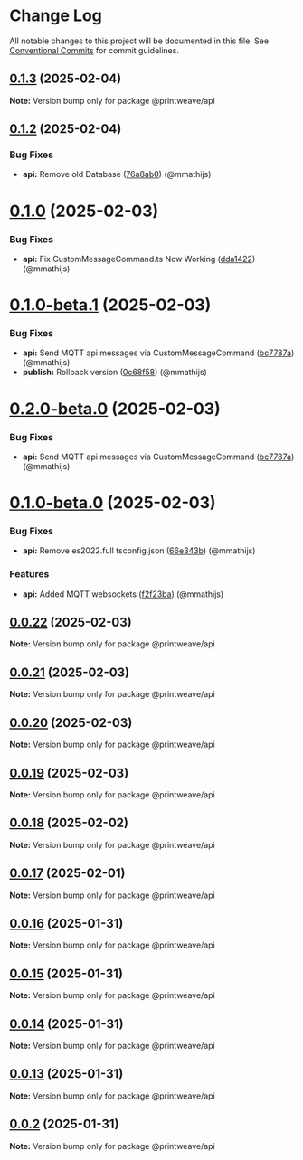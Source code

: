 # Change Log

All notable changes to this project will be documented in this file.
See [Conventional Commits](https://conventionalcommits.org) for commit guidelines.

## [0.1.3](https://github.com/PrintWeave/PrintWeave/compare/v0.1.2...v0.1.3) (2025-02-04)

**Note:** Version bump only for package @printweave/api

## [0.1.2](https://github.com/PrintWeave/PrintWeave/compare/v0.1.1...v0.1.2) (2025-02-04)

### Bug Fixes

* **api:** Remove old Database ([76a8ab0](https://github.com/PrintWeave/PrintWeave/commit/76a8ab0bf2ad2538193f46e52b44a3c4c7792a99)) (@mmathijs)

# [0.1.0](https://github.com/PrintWeave/PrintWeave/compare/v0.1.0-beta.1...v0.1.0) (2025-02-03)

### Bug Fixes

* **api:** Fix CustomMessageCommand.ts Now Working ([dda1422](https://github.com/PrintWeave/PrintWeave/commit/dda142214c73ec3868e66f8facabad7846d34e3a)) (@mmathijs)

# [0.1.0-beta.1](https://github.com/PrintWeave/PrintWeave/compare/v0.1.0-beta.0...v0.1.0-beta.1) (2025-02-03)

### Bug Fixes

* **api:** Send MQTT api messages via CustomMessageCommand ([bc7787a](https://github.com/PrintWeave/PrintWeave/commit/bc7787a2e6fd5bb2d0927d463960ed1e67f94af4)) (@mmathijs)
* **publish:** Rollback version ([0c68f58](https://github.com/PrintWeave/PrintWeave/commit/0c68f58d013918c9574c0a685142011af99f175b)) (@mmathijs)

# [0.2.0-beta.0](https://github.com/PrintWeave/PrintWeave/compare/v0.1.0-beta.0...v0.2.0-beta.0) (2025-02-03)

### Bug Fixes

* **api:** Send MQTT api messages via CustomMessageCommand ([bc7787a](https://github.com/PrintWeave/PrintWeave/commit/bc7787a2e6fd5bb2d0927d463960ed1e67f94af4)) (@mmathijs)

# [0.1.0-beta.0](https://github.com/PrintWeave/PrintWeave/compare/v0.0.22...v0.1.0-beta.0) (2025-02-03)

### Bug Fixes

* **api:** Remove es2022.full tsconfig.json ([66e343b](https://github.com/PrintWeave/PrintWeave/commit/66e343bf655c6f47205357dda4aa1f69c3bf098e)) (@mmathijs)

### Features

* **api:** Added MQTT websockets ([f2f23ba](https://github.com/PrintWeave/PrintWeave/commit/f2f23ba02218958bef123edd28a4db04cc18539f)) (@mmathijs)

## [0.0.22](https://github.com/PrintWeave/PrintWeave/compare/v0.0.21...v0.0.22) (2025-02-03)

**Note:** Version bump only for package @printweave/api

## [0.0.21](https://github.com/PrintWeave/PrintWeave/compare/v0.0.20...v0.0.21) (2025-02-03)

**Note:** Version bump only for package @printweave/api

## [0.0.20](https://github.com/PrintWeave/PrintWeave/compare/v0.0.19...v0.0.20) (2025-02-03)

**Note:** Version bump only for package @printweave/api

## [0.0.19](https://github.com/PrintWeave/PrintWeave/compare/v0.0.18...v0.0.19) (2025-02-03)

**Note:** Version bump only for package @printweave/api

## [0.0.18](https://github.com/PrintWeave/PrintWeave/compare/v0.0.17...v0.0.18) (2025-02-02)

**Note:** Version bump only for package @printweave/api

## [0.0.17](https://github.com/PrintWeave/PrintWeave/compare/v0.0.16...v0.0.17) (2025-02-01)

**Note:** Version bump only for package @printweave/api

## [0.0.16](https://github.com/PrintWeave/PrintWeave/compare/v0.0.15...v0.0.16) (2025-01-31)

**Note:** Version bump only for package @printweave/api

## [0.0.15](https://github.com/PrintWeave/PrintWeave/compare/v0.0.14...v0.0.15) (2025-01-31)

**Note:** Version bump only for package @printweave/api

## [0.0.14](https://github.com/PrintWeave/PrintWeave/compare/v0.0.2...v0.0.14) (2025-01-31)

**Note:** Version bump only for package @printweave/api

## [0.0.13](https://github.com/PrintWeave/PrintWeave/compare/v0.0.2...v0.0.13) (2025-01-31)

**Note:** Version bump only for package @printweave/api

## [0.0.2](https://github.com/PrintWeave/PrintWeave/compare/v0.0.10...v0.0.2) (2025-01-31)

**Note:** Version bump only for package @printweave/api
